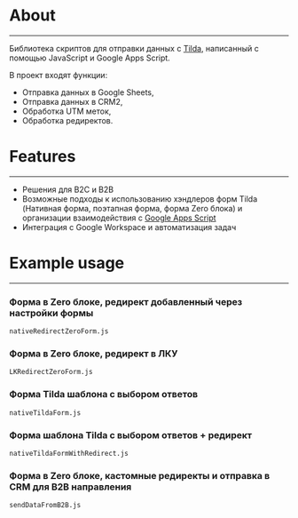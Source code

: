# About

---

Библиотека скриптов для отправки данных с [Tilda](https://tilda.cc/ru/), написанный с помощью JavaScript и Google Apps Script.

В проект входят функции:

- Отправка данных в Google Sheets,
- Отправка данных в CRM2,
- Обработка UTM меток,
- Обработка редиректов.

# Features

---

- Решения для B2C и B2B
- Возможные подходы к использованию хэндлеров форм Tilda (Нативная форма, поэтапная форма, форма Zero блока) и организации взаимодействия с [Google Apps Script](https://workspace.google.com/intl/ru/products/apps-script/)
- Интеграция с Google Workspace и автоматизация задач

# Example usage

---

### Форма в Zero блоке, редирект добавленный через настройки формы

```shell
nativeRedirectZeroForm.js

```

### Форма в Zero блоке, редирект в ЛКУ

```shell
LKRedirectZeroForm.js

```

### Форма Tilda шаблона с выбором ответов

```shell
nativeTildaForm.js

```

### Форма шаблона Tilda с выбором ответов + редирект

```shell
nativeTildaFormWithRedirect.js

```

### Форма в Zero блоке, кастомные редиректы и отправка в CRM для B2B направления

```shell
sendDataFromB2B.js

```
